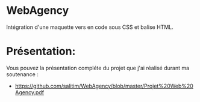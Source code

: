 # WebAgency
Intégration d'une maquette vers en code sous CSS et balise HTML.

# Présentation:
Vous pouvez la présentation compléte du projet que j'ai réalisé durant ma soutenance :
- https://github.com/salitim/WebAgency/blob/master/Projet%20Web%20Agency.pdf
